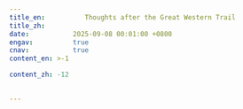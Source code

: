 ```yaml
---
title_en:          Thoughts after the Great Western Trail
title_zh:
date:           2025-09-08 00:01:00 +0800
engav:          true
cnav:           true
content_en: >-1

content_zh: -12

  
---
```

